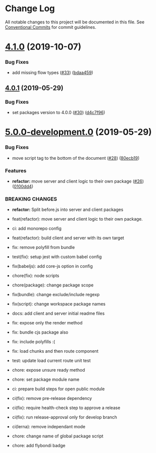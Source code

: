 # Change Log

All notable changes to this project will be documented in this file.
See [Conventional Commits](https://conventionalcommits.org) for commit guidelines.

# [4.1.0](https://github.com/flybondi/before.js/compare/v4.0.2...v4.1.0) (2019-10-07)


### Bug Fixes

* add missing flow types ([#33](https://github.com/flybondi/before.js/issues/33)) ([bdaa459](https://github.com/flybondi/before.js/commit/bdaa459))





## [4.0.1](https://github.com/flybondi/before.js/compare/v5.0.0-development.0...v4.0.1) (2019-05-29)


### Bug Fixes

* set packages version to 4.0.0 ([#30](https://github.com/flybondi/before.js/issues/30)) ([d4c7f96](https://github.com/flybondi/before.js/commit/d4c7f96))





# [5.0.0-development.0](https://github.com/flybondi/before.js/compare/v3.3.0...v5.0.0-development.0) (2019-05-29)


### Bug Fixes

* move script tag to the bottom of the document ([#28](https://github.com/flybondi/before.js/issues/28)) ([80ecb19](https://github.com/flybondi/before.js/commit/80ecb19))


### Features

* **refactor:** move server and client logic to their own package ([#26](https://github.com/flybondi/before.js/issues/26)) ([0100dd4](https://github.com/flybondi/before.js/commit/0100dd4))


### BREAKING CHANGES

* **refactor:** Split before.js into server and client packages

* feat(refactor): move server and client logic to their own package.

* ci: add monorepo config

* feat(refactor): build client and server with its own target

* fix: remove polyfill from bundle

* test(fix): setup jest with custom babel config

* fix(babeljs): add core-js option in config

* chore(fix): node scripts

* chore(package): change package scope

* fix(bundle): change exclude/include regexp

* fix(script): change workspace package names

* docs: add client and server initial readme files

* fix: expose only the render method

* fix: bundle cjs package also

* fix: include polyfills :(

* fix: load chunks and then route component

* test: update load current route unit test

* chore: expose unsure ready method

* chore: set package module name

* ci: prepare build steps for open public module

* ci(fix): remove pre-release dependency

* ci(fix): require health-check step to approve a release

* ci(fix): run release-approval only for develop branch

* ci(lerna): remove independant mode

* chore: change name of global package script

* chore: add flybondi badge
